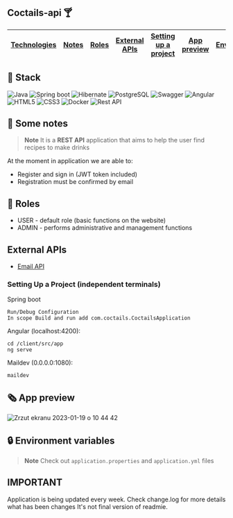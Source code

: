 
## Coctails-api 🍸
| [Technologies](#-stack) | [Notes](#-some-notes) | [Roles](#-roles) | [External APIs](#-external-apis) | [Setting up a project](#-setting-up-a-project) | [App preview](#-app-preview) | [Envs](#-environment-variables) | [IMPORTANT!](#-important) |
| ----------------------- | --------------------- | ---------------- | -------------------------------- | ---------------------------------------------- | ---------------------------- | ------------------------------- | ------------------------- |

## 🔧 Stack 

![Java](https://img.shields.io/badge/-Java-orange?style=for-the-badge) ![Spring boot](https://img.shields.io/badge/-Spring%20boot-success?style=for-the-badge&logo=spring) ![Hibernate](https://img.shields.io/badge/-Hibernate-%23e6af1b?style=for-the-badge&logo=hibernate) ![PostgreSQL](https://img.shields.io/badge/-PostgreSQL-informational?style=for-the-badge&logo=postgresql) ![Swagger](https://img.shields.io/badge/-Swagger-%23Clojure?style=for-the-badge&logo=swagger&logoColor=white) ![Angular](https://img.shields.io/badge/-Angular-critical?style=for-the-badge&logo=Angular) ![HTML5](https://img.shields.io/badge/html5-%23E34F26.svg?style=for-the-badge&logo=html5&logoColor=white) ![CSS3](https://img.shields.io/badge/css3-%231572B6.svg?style=for-the-badge&logo=css3&logoColor=white) ![Docker](https://img.shields.io/badge/-Docker-9cf?style=for-the-badge&logo=docker) ![Rest API](https://img.shields.io/badge/-Rest%20API-brightgreen?style=for-the-badge&logo=restapi)

## 📄 Some notes 
> **Note** It is a **REST API** application that aims to help the user find recipes to make drinks

At the moment in application we are able to:
- Register and sign in (JWT token included)
- Registration must be confirmed by email

## 🔨 Roles
- USER - default role (basic functions on the website)
- ADMIN - performs administrative and management functions

## External APIs
- [Email API](https://github.com/maildev/maildev)

### Setting Up a Project (independent terminals)
Spring boot
```
Run/Debug Configuration
In scope Build and run add com.coctails.CoctailsApplication
```

Angular (localhost:4200):
```
cd /client/src/app
ng serve
```

Maildev (0.0.0.0:1080):
```
maildev
```

## 🗞️ App preview
![Zrzut ekranu 2023-01-19 o 10 44 42](https://user-images.githubusercontent.com/75738398/213409205-474c34d3-941e-4be5-a44d-3bc471413eb3.png)

## 🔒 Environment variables
> **Note** Check out `application.properties` and `application.yml` files

## IMPORTANT
Application is being updated every week. Check change.log for more details what has been changes
It's not final version of readmie.
